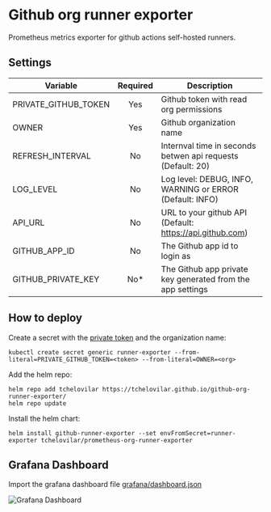 # Github org runner exporter

Prometheus metrics exporter for github actions self-hosted runners.


## Settings

| Variable             | Required | Description |
|----------------------|:--------:|----------------------------------------|
| PRIVATE_GITHUB_TOKEN | Yes      | Github token with read org permissions
| OWNER                | Yes      | Github organization name
| REFRESH_INTERVAL     | No       | Internval time in seconds betwen api requests (Default: 20)
| LOG_LEVEL            | No       | Log level: DEBUG, INFO, WARNING or ERROR (Default: INFO)
| API_URL              | No       | URL to your github API (Default: https://api.github.com)
| GITHUB_APP_ID        | No       | The Github app id to login as
| GITHUB_PRIVATE_KEY   | No*      | The Github app private key generated from the app settings


## How to deploy

Create a secret with the [private token](https://github.com/settings/tokens) and the organization name:

```
kubectl create secret generic runner-exporter --from-literal=PRIVATE_GITHUB_TOKEN=<token> --from-literal=OWNER=<org>
```

Add the helm repo:

```
helm repo add tchelovilar https://tchelovilar.github.io/github-org-runner-exporter/
helm repo update
```

Install the helm chart:

```
helm install github-runner-exporter --set envFromSecret=runner-exporter tchelovilar/prometheus-org-runner-exporter
```


## Grafana Dashboard

Import the grafana dashboard file [grafana/dashboard.json](./grafana/dashboard.json)

![Grafana Dashboard](grafana/screenshot.png)
